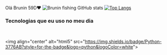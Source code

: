 Olá Brunin 59D❤
![Brunin fishing GitHub stats](https://github-readme-stats.vercel.app/api?username=Brunin59D&show_icons=true&theme=tokyonight)
[![Top Langs](https://github-readme-stats.vercel.app/api/top-langs/?username=Brunin59D&langs_count=8)](https://github.com/anuraghazra/github-readme-stats)

### Tecnologias que eu uso no meu dia

<div style="display: inline_block"></br>



<img align="center" alt="html5" src="https://img.shields.io/badge/Python-3776AB?style=for-the-badge&logo=python&logoColor=white"&gt;

</div>
